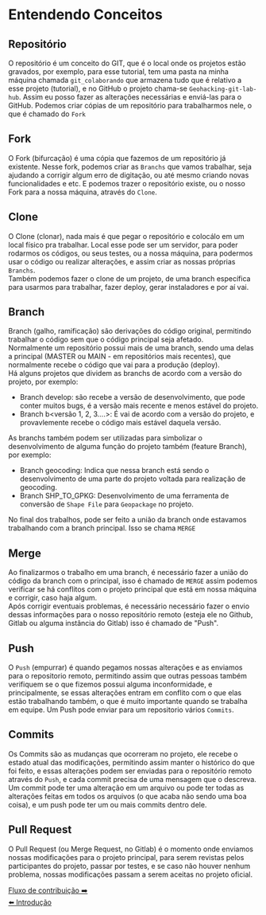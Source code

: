 # Entendendo Conceitos

## Repositório

O repositório é um conceito do GIT, que é o local onde os projetos estão gravados, por exemplo, para esse tutorial, tem uma pasta na minha máquina chamada
`git_colaborando` que armazena tudo que é relativo a esse projeto (tutorial), e no GitHub o projeto chama-se `Geohacking-git-lab-hub`. Assim eu posso fazer as alterações necessárias e enviá-las para o GitHub. Podemos criar cópias de um repositório para trabalharmos nele, o que é chamado do `Fork`

## Fork

O Fork (bifurcação) é uma cópia que fazemos de um repositório já existente.
Nesse fork, podemos criar as `Branchs` que vamos trabalhar, seja ajudando a corrigir algum erro de digitação, ou até mesmo criando novas funcionalidades e etc. E podemos trazer o repositório existe, ou o nosso Fork para a nossa máquina, através do `Clone`.

## Clone

O Clone (clonar), nada mais é que pegar o repositório e colocálo em um local físico pra trabalhar. Local esse pode ser um servidor, para poder rodarmos os códigos, ou seus testes, ou a nossa máquina, para podermos usar o código ou realizar alterações, e assim criar as nossas próprias `Branchs`.  
Também podemos fazer o clone de um projeto, de uma branch específica para usarmos para trabalhar, fazer deploy, gerar instaladores e por aí vai.  

## Branch

Branch (galho, ramificação) são derivações do código original, permitindo trabalhar o código sem que o código principal seja afetado.  
Normalmente um repositório possui mais de uma branch, sendo uma delas a principal (MASTER ou MAIN - em repositórios mais recentes), que normalmente recebe o código que vai para a produção (deploy).  
Há alguns projetos que dividem as branchs de acordo com a versão do projeto, por exemplo:

- Branch develop: são recebe a versão de desenvolvimento, que pode conter muitos bugs, é a versão mais recente e menos estável do projeto.
- Branch b<versão 1, 2, 3....>: É vai de acordo com a versão do projeto, e provavlemente recebe o código mais estável daquela versão.

As branchs também podem ser utilizadas para simbolizar o desenvolvimento de alguma função do projeto também (feature Branch), por exemplo:

- Branch geocoding: Indica que nessa branch está sendo o desenvolvimento de uma parte do projeto voltada para realização de geocoding.
- Branch SHP_TO_GPKG: Desenvolvimento de uma ferramenta de conversão de `Shape File` para `Geopackage` no projeto.

No final dos trabalhos, pode ser feito a união da branch onde estavamos trabalhando com a branch principal. Isso se chama `MERGE`

## Merge

Ao finalizarmos o trabalho em uma branch, é necessário fazer a união do código da branch com o principal, isso é chamado de `MERGE` assim podemos verificar se há conflitos com o projeto principal que está em nossa máquina e corrigir, caso haja algum.  
Após corrigir eventuais problemas, é necessário necessário fazer o envio dessas informações para o nosso repositório remoto (esteja ele no Github, Gitlab ou alguma instância do Gitlab) isso é chamado de "Push".

## Push

O `Push` (empurrar) é quando pegamos nossas alterações e as enviamos para o repositorio remoto, permitindo assim que outras pessoas também verifiquem se o que fizemos possui alguma inconformidade, e principalmente, se essas alterações entram em conflito com o que elas estão trabalhando também, o que é muito importante quando se trabalha em equipe. Um Push pode enviar para um repositorio vários `Commits`.

## Commits

Os Commits são as mudanças que ocorreram no projeto, ele recebe o estado atual das modificações, permitindo assim manter o histórico do que foi feito, e essas alterações podem ser enviadas para o repositório remoto através do `Push`, e cada commit precisa de uma mensagem que o descreva. Um commit pode ter uma alteração em um arquivo ou pode ter todas as alterações feitas em todos os arquivos (o que acaba não sendo uma boa coisa), e um push pode ter um ou mais commits dentro dele.

## Pull Request

O Pull Request (ou Merge Request, no Gitlab) é o momento onde enviamos nossas modificações para o projeto principal, para serem revistas pelos participantes do projeto, passar por testes, e se caso não houver nenhum problema, nossas modificações passam a serem aceitas no projeto oficial.

[Fluxo de contribuição ➡️](./Fluxo_de_contribuicao.md)  
[⬅️ Introdução](./Intro.md)

